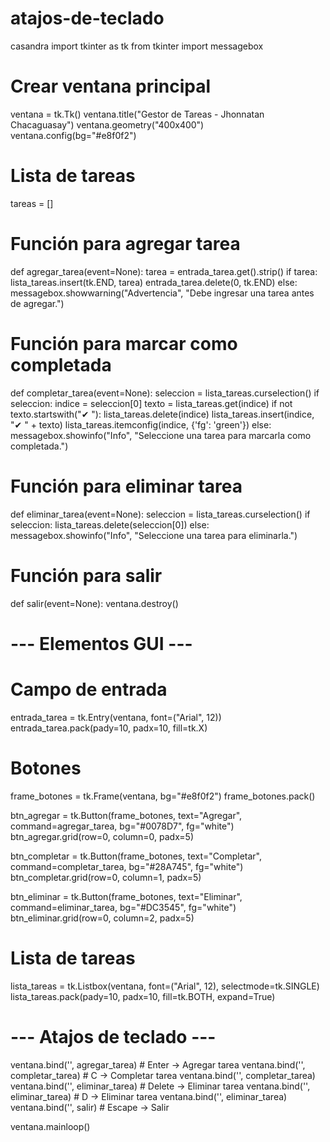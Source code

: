 # atajos-de-teclado
casandra
import tkinter as tk
from tkinter import messagebox

# Crear ventana principal
ventana = tk.Tk()
ventana.title("Gestor de Tareas - Jhonnatan Chacaguasay")
ventana.geometry("400x400")
ventana.config(bg="#e8f0f2")

# Lista de tareas
tareas = []

# Función para agregar tarea
def agregar_tarea(event=None):
    tarea = entrada_tarea.get().strip()
    if tarea:
        lista_tareas.insert(tk.END, tarea)
        entrada_tarea.delete(0, tk.END)
    else:
        messagebox.showwarning("Advertencia", "Debe ingresar una tarea antes de agregar.")

# Función para marcar como completada
def completar_tarea(event=None):
    seleccion = lista_tareas.curselection()
    if seleccion:
        indice = seleccion[0]
        texto = lista_tareas.get(indice)
        if not texto.startswith("✔ "):
            lista_tareas.delete(indice)
            lista_tareas.insert(indice, "✔ " + texto)
            lista_tareas.itemconfig(indice, {'fg': 'green'})
    else:
        messagebox.showinfo("Info", "Seleccione una tarea para marcarla como completada.")

# Función para eliminar tarea
def eliminar_tarea(event=None):
    seleccion = lista_tareas.curselection()
    if seleccion:
        lista_tareas.delete(seleccion[0])
    else:
        messagebox.showinfo("Info", "Seleccione una tarea para eliminarla.")

# Función para salir
def salir(event=None):
    ventana.destroy()

# --- Elementos GUI ---

# Campo de entrada
entrada_tarea = tk.Entry(ventana, font=("Arial", 12))
entrada_tarea.pack(pady=10, padx=10, fill=tk.X)

# Botones
frame_botones = tk.Frame(ventana, bg="#e8f0f2")
frame_botones.pack()

btn_agregar = tk.Button(frame_botones, text="Agregar", command=agregar_tarea, bg="#0078D7", fg="white")
btn_agregar.grid(row=0, column=0, padx=5)

btn_completar = tk.Button(frame_botones, text="Completar", command=completar_tarea, bg="#28A745", fg="white")
btn_completar.grid(row=0, column=1, padx=5)

btn_eliminar = tk.Button(frame_botones, text="Eliminar", command=eliminar_tarea, bg="#DC3545", fg="white")
btn_eliminar.grid(row=0, column=2, padx=5)

# Lista de tareas
lista_tareas = tk.Listbox(ventana, font=("Arial", 12), selectmode=tk.SINGLE)
lista_tareas.pack(pady=10, padx=10, fill=tk.BOTH, expand=True)

# --- Atajos de teclado ---
ventana.bind('<Return>', agregar_tarea)      # Enter -> Agregar tarea
ventana.bind('<c>', completar_tarea)         # C -> Completar tarea
ventana.bind('<C>', completar_tarea)
ventana.bind('<Delete>', eliminar_tarea)     # Delete -> Eliminar tarea
ventana.bind('<d>', eliminar_tarea)          # D -> Eliminar tarea
ventana.bind('<D>', eliminar_tarea)
ventana.bind('<Escape>', salir)              # Escape -> Salir

ventana.mainloop()
